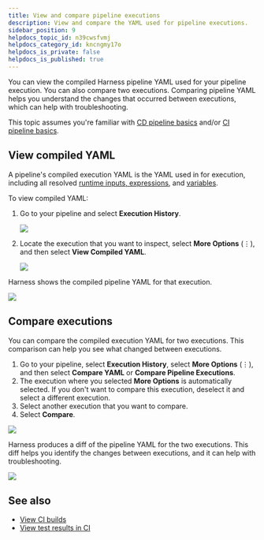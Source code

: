 ```yaml
---
title: View and compare pipeline executions
description: View and compare the YAML used for pipeline executions.
sidebar_position: 9
helpdocs_topic_id: n39cwsfvmj
helpdocs_category_id: kncngmy17o
helpdocs_is_private: false
helpdocs_is_published: true
---
```


You can view the compiled Harness pipeline YAML used for your pipeline execution. You can also compare two executions. Comparing pipeline YAML helps you understand the changes that occurred between executions, which can help with troubleshooting.

This topic assumes you're familiar with [CD pipeline basics](/docs/continuous-delivery/get-started/key-concepts) and/or [CI pipeline basics](../../continuous-integration/get-started/key-concepts.md).

## View compiled YAML

A pipeline's compiled execution YAML is the YAML used in for execution, including all resolved [runtime inputs, expressions](../variables-and-expressions/runtime-inputs.md), and [variables](../12_Variables-and-Expressions/harness-variables.md).

To view compiled YAML:

1. Go to your pipeline and select **Execution History**.

   ![](./static/view-and-compare-pipeline-executions-15.png)

2. Locate the execution that you want to inspect, select **More Options** (&vellip;), and then select **View Compiled YAML**.

   ![](./static/view-and-compare-pipeline-executions-16.png)

Harness shows the compiled pipeline YAML for that execution.

![](./static/view-and-compare-pipeline-executions-17.png)

## Compare executions

You can compare the compiled execution YAML for two executions. This comparison can help you see what changed between executions.

1. Go to your pipeline, select **Execution History**, select **More Options** (&vellip;), and then select **Compare YAML** or **Compare Pipeline Executions**.
2. The execution where you selected **More Options** is automatically selected. If you don't want to compare this execution, deselect it and select a different execution.
3. Select another execution that you want to compare.
4. Select **Compare**.

![](./static/view-and-compare-pipeline-executions-13.png)

Harness produces a diff of the pipeline YAML for the two executions. This diff helps you identify the changes between executions, and it can help with troubleshooting.

![](./static/view-and-compare-pipeline-executions-14.png)

## See also

* [View CI builds](/docs/continuous-integration/use-ci/viewing-builds.md)
* [View test results in CI](/docs/continuous-integration/use-ci/set-up-test-intelligence/viewing-tests.md)
